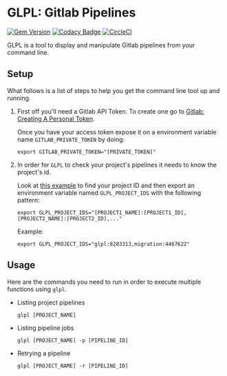 # GLPL: Gitlab Pipelines

[![Gem Version](https://badge.fury.io/rb/glpl.svg)](https://badge.fury.io/rb/glpl)
[![Codacy Badge](https://api.codacy.com/project/badge/Grade/b88745d71e95457d992e36ef08dbaef4)](https://app.codacy.com/app/joaofcosta/glpl?utm_source=github.com&utm_medium=referral&utm_content=joaofcosta/glpl&utm_campaign=Badge_Grade_Dashboard)
[![CircleCI](https://circleci.com/gh/joaofcosta/glpl/tree/master.svg?style=svg)](https://circleci.com/gh/joaofcosta/glpl/tree/master)

GLPL is a tool to display and manipulate Gitlab pipelines from your command line.

## Setup

What follows is a list of steps to help you get the command line tool up and running.

1. First off you'll need a Gitlab API Token. To create one go to [Gitlab: Creating A Personal Token](https://docs.gitlab.com/ee/user/profile/personal_access_tokens.html#creating-a-personal-access-token).

	Once you have your access token expose it on a environment variable name `GITLAB_PRIVATE_TOKEN` by doing:

	```
	export GITLAB_PRIVATE_TOKEN="[PRIVATE_TOKEN]"
	```

2. In order for `GLPL` to check your project's pipelines it needs to know the project's id.

	Look at [this example](https://i.imgur.com/R6zQ1Es.png) to find your project ID and then export an environment variable named `GLPL_PROJECT_IDS` with the following pattern:

	```
	export GLPL_PROJECT_IDS="[PROJECT1_NAME]:[PROJECT1_ID],[PROJECT2_NAME]:[PROJECT2_ID],..."
	```

	Example:

	```
	export GLPL_PROJECT_IDS="glpl:8283313,migration:4467622"
	```

## Usage

Here are the commands you need to run in order to execute multiple functions using `glpl`.

* Listing project pipelines

	```
	glpl [PROJECT_NAME]
	```

* Listing pipeline jobs

	```
	glpl [PROJECT_NAME] -p [PIPELINE_ID]
	```

* Retrying a pipeline

  ```
  glpl [PROJECT_NAME] -r [PIPELINE_ID]
  ```
